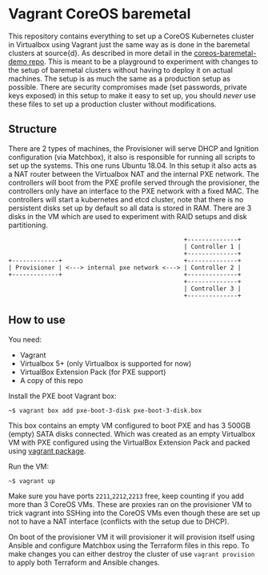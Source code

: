 # Vagrant CoreOS baremetal
This repository contains everything to set up a CoreOS Kubernetes cluster in Virtualbox using Vagrant just the same way as is done in the baremetal clusters at source{d}. As described in more detail in the [coreos-baremetal-demo repo](https://github.com/rporres/coreos-baremetal-demo).
This is meant to be a playground to experiment with changes to the setup of baremetal clusters without having to deploy it on actual machines. The setup is as much the same as a production setup as possible. There are security compromises made (set passwords, private keys exposed) in this setup to make it easy to set up, you should *never* use these files to set up a production cluster without modifications.

## Structure
There are 2 types of machines, the Provisioner will serve DHCP and Ignition configuration (via Matchbox), it also is responsible for running all scripts to set up the systems. This one runs Ubuntu 18.04. In this setup it also acts as a NAT router between the Virtualbox NAT and the internal PXE network.
The controllers will boot from the PXE profile served through the provisioner, the controllers only have an interface to the PXE network with a fixed MAC.
The controllers will start a kubernetes and etcd cluster, note that there is no persistent disks set up by default so all data is stored in RAM. There are 3 disks in the VM which are used to experiment with RAID setups and disk partitioning.


```
                                                 +--------------+
                                                 | Controller 1 |
                                                 +--------------+
+-------------+                                  +--------------+
| Provisioner | <---> internal pxe network <---> | Controller 2 |
+-------------+                                  +--------------+
                                                 +--------------+
                                                 | Controller 3 |
                                                 +--------------+
```

## How to use
You need:
* Vagrant
* Virtualbox 5+ (only Virtualbox is supported for now)
* VirtualBox Extension Pack (for PXE support)
* A copy of this repo

Install the PXE boot Vagrant box:
```
~$ vagrant box add pxe-boot-3-disk pxe-boot-3-disk.box
```
This box contains an empty VM configured to boot PXE and has 3 500GB (empty) SATA disks connected. Which was created as an empty Virtualbox VM with PXE configured using the VirtualBox Extension Pack and packed using [vagrant package](https://www.vagrantup.com/docs/virtualbox/boxes.html).

Run the VM:
```
~$ vagrant up
```
Make sure you have ports `2211`,`2212`,`2213` free, keep counting if you add more than 3 CoreOS VMs. These are proxies ran on the provisioner VM to trick vagrant into SSHing into the CoreOS VMs even though these are set up not to have a NAT interface (conflicts with the setup due to DHCP).

On boot of the provisioner VM it will provisioner it will provision itself using Ansible and configure Matchbox using the Terraform files in this repo.
To make changes you can either destroy the cluster of use `vagrant provision` to apply both Terraform and Ansible changes.
